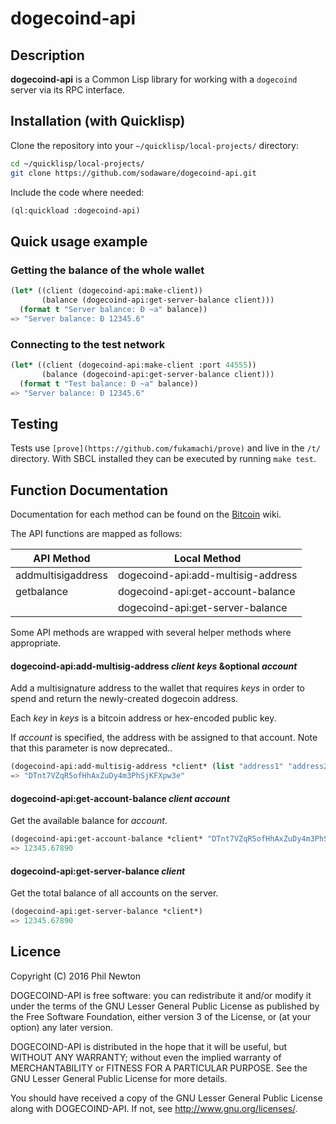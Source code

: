 # dogecoind-api

## Description

**dogecoind-api** is a Common Lisp library for working with a `dogecoind` server
via its RPC interface.


## Installation (with Quicklisp)

Clone the repository into your `~/quicklisp/local-projects/` directory:

```bash
cd ~/quicklisp/local-projects/
git clone https://github.com/sodaware/dogecoind-api.git
```

Include the code where needed:

```lisp
(ql:quickload :dogecoind-api)
```


## Quick usage example

### Getting the balance of the whole wallet

```lisp
(let* ((client (dogecoind-api:make-client))
       (balance (dogecoind-api:get-server-balance client))) 
  (format t "Server balance: Ð ~a" balance))
=> "Server balance: Ð 12345.6"
```

### Connecting to the test network

```lisp
(let* ((client (dogecoind-api:make-client :port 44555))
       (balance (dogecoind-api:get-server-balance client))) 
  (format t "Test balance: Ð ~a" balance))
=> "Server balance: Ð 12345.6"
```


## Testing

Tests use `[prove](https://github.com/fukamachi/prove)` and live in the `/t/`
directory. With SBCL installed they can be executed by running `make test`.

## Function Documentation

Documentation for each method can be found on the [Bitcoin](https://en.bitcoin.it/wiki/Original_Bitcoin_client/API_calls_list) wiki.

The API functions are mapped as follows:

API Method           | Local Method
---------------------|--------------------------------------
addmultisigaddress   | dogecoind-api:add-multisig-address
getbalance           | dogecoind-api:get-account-balance
                     | dogecoind-api:get-server-balance

Some API methods are wrapped with several helper methods where appropriate.


#### dogecoind-api:add-multisig-address *client* *keys* &optional *account*

Add a multisignature address to the wallet that requires *keys* in order to
spend and return the newly-created dogecoin address.

Each *key* in *keys* is a bitcoin address or hex-encoded public key. 

If *account* is specified, the address with be assigned to that account. Note
that this parameter is now deprecated..

```lisp
(dogecoind-api:add-multisig-address *client* (list "address1" "address2"))
=> "DTnt7VZqR5ofHhAxZuDy4m3PhSjKFXpw3e"
```

#### dogecoind-api:get-account-balance *client* *account*

Get the available balance for *account*.

```lisp
(dogecoind-api:get-account-balance *client* "DTnt7VZqR5ofHhAxZuDy4m3PhSjKFXpw3e")
=> 12345.67890
```

#### dogecoind-api:get-server-balance *client*

Get the total balance of all accounts on the server.

```lisp
(dogecoind-api:get-server-balance *client*)
=> 12345.67890
```


## Licence

Copyright (C) 2016 Phil Newton

DOGECOIND-API is free software: you can redistribute it and/or modify it under
the terms of the GNU Lesser General Public License as published by the Free
Software Foundation, either version 3 of the License, or (at your option) any
later version.

DOGECOIND-API is distributed in the hope that it will be useful, but WITHOUT ANY
WARRANTY; without even the implied warranty of MERCHANTABILITY or FITNESS FOR A
PARTICULAR PURPOSE. See the GNU Lesser General Public License for more details.

You should have received a copy of the GNU Lesser General Public License along
with DOGECOIND-API. If not, see http://www.gnu.org/licenses/.

